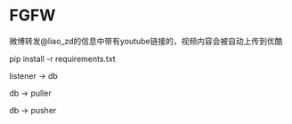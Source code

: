 # FGFW

微博转发@liao_zd的信息中带有youtube链接的，视频内容会被自动上传到优酷

pip install -r requirements.txt


listener -> db

db -> puller

db -> pusher